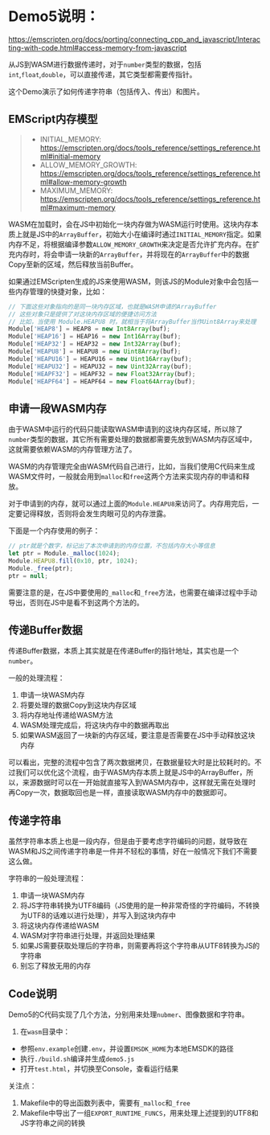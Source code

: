 # Demo5说明：


https://emscripten.org/docs/porting/connecting_cpp_and_javascript/Interacting-with-code.html#access-memory-from-javascript


从JS到WASM进行数据传递时，对于`number`类型的数据，包括`int`,`float`,`double`，可以直接传递，其它类型都需要传指针。

这个Demo演示了如何传递字符串（包括传入、传出）和图片。

## EMScript内存模型

> - INITIAL_MEMORY: https://emscripten.org/docs/tools_reference/settings_reference.html#initial-memory
> - ALLOW_MEMORY_GROWTH: https://emscripten.org/docs/tools_reference/settings_reference.html#allow-memory-growth
> - MAXIMUM_MEMORY: https://emscripten.org/docs/tools_reference/settings_reference.html#maximum-memory

WASM在加载时，会在JS中初始化一块内存做为WASM运行时使用。这块内存本质上就是JS中的`ArrayBuffer`，初始大小在编译时通过`INITIAL_MEMORY`指定。如果内存不足，将根据编译参数`ALLOW_MEMORY_GROWTH`来决定是否允许扩充内存。在扩充内存时，将会申请一块新的`ArrayBuffer`，并将现在的`ArrayBuffer`中的数据Copy至新的区域，然后释放当前Buffer。

如果通过EMScripten生成的JS来使用WASM，则该JS的Module对象中会包括一些内存管理的快捷对象，比如：

```javascript
// 下面这些对象指向的是同一块内存区域，也就是WASM申请的ArrayBuffer
// 这些对象只是提供了对这块内存区域的便捷访问方法
// 比如，当使用 Module.HEAPU8 时，就相当于将ArrayBuffer当作Uint8Array来处理
Module['HEAP8'] = HEAP8 = new Int8Array(buf);
Module['HEAP16'] = HEAP16 = new Int16Array(buf);
Module['HEAP32'] = HEAP32 = new Int32Array(buf);
Module['HEAPU8'] = HEAPU8 = new Uint8Array(buf);
Module['HEAPU16'] = HEAPU16 = new Uint16Array(buf);
Module['HEAPU32'] = HEAPU32 = new Uint32Array(buf);
Module['HEAPF32'] = HEAPF32 = new Float32Array(buf);
Module['HEAPF64'] = HEAPF64 = new Float64Array(buf);
```

## 申请一段WASM内存

由于WASM中运行的代码只能读取WASM申请到的这块内存区域，所以除了`number`类型的数据，其它所有需要处理的数据都需要先放到WASM内存区域中，这就需要依赖WASM的内存管理方法了。

WASM的内存管理完全由WASM代码自己进行，比如，当我们使用C代码来生成WASM文件时，一般就会用到`malloc`和`free`这两个方法来实现内存的申请和释放。

对于申请到的内存，就可以通过上面的`Module.HEAPU8`来访问了。内存用完后，一定要记得释放，否则将会发生肉眼可见的内存泄露。

下面是一个内存使用的例子：

```javascript
// ptr就是个数字，标记出了本次申请到的内存位置，不包括内存大小等信息
let ptr = Module._malloc(1024);
Module.HEAPU8.fill(0x10, ptr, 1024);
Module._free(ptr);
ptr = null;
```

需要注意的是，在JS中要使用的`_malloc`和`_free`方法，也需要在编译过程中手动导出，否则在JS中是看不到这两个方法的。


## 传递Buffer数据

传递Buffer数据，本质上其实就是在传递Buffer的指针地址，其实也是一个`number`。

一般的处理流程：
1. 申请一块WASM内存
2. 将要处理的数据Copy到这块内存区域
3. 将内存地址传递给WASM方法
4. WASM处理完成后，将这块内存中的数据再取出
5. 如果WASM返回了一块新的内存区域，要注意是否需要在JS中手动释放这块内存

可以看出，完整的流程中包含了两次数据拷贝，在数据量较大时是比较耗时的。不过我们可以优化这个流程，由于WASM内存本质上就是JS中的ArrayBuffer，所以，来源数据时可以在一开始就直接写入到WASM内存中，这样就无需在处理时再Copy一次，数据取回也是一样，直接读取WASM内存中的数据即可。


## 传递字符串

虽然字符串本质上也是一段内存，但是由于要考虑字符编码的问题，就导致在WASM和JS之间传递字符串是一件并不轻松的事情，好在一般情况下我们不需要这么做。

字符串的一般处理流程：
1. 申请一块WASM内存
2. 将JS字符串转换为UTF8编码（JS使用的是一种非常奇怪的字符编码，不转换为UTF8的话难以进行处理），并写入到这块内存中
3. 将这块内存传递给WASM
4. WASM对字符串进行处理，并返回处理结果
5. 如果JS需要获取处理后的字符串，则需要再将这个字符串从UTF8转换为JS的字符串
6. 别忘了释放无用的内存


## Code说明

Demo5的C代码实现了几个方法，分别用来处理`nubmer`、图像数据和字符串。

1. 在`wasm`目录中：
  - 参照`env.example`创建`.env`，并设置`EMSDK_HOME`为本地EMSDK的路径
  - 执行`./build.sh`编译并生成`demo5.js`
  - 打开`test.html`，并切换至Console，查看运行结果

关注点：
1. Makefile中的导出函数列表中，需要有`_malloc`和`_free`
2. Makefile中导出了一组`EXPORT_RUNTIME_FUNCS`，用来处理上述提到的UTF8和JS字符串之间的转换
